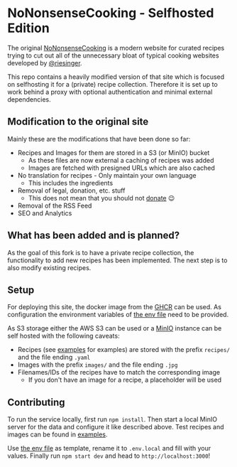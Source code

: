 # NoNonsenseCooking - Selfhosted Edition

The original [NoNonsenseCooking](https://github.com/riesinger/nononsensecooking) is a modern website for curated recipes
trying to cut out all of the unnecessary bloat of typical cooking websites developed by [@riesinger](https://github.com/riesinger).

This repo contains a heavily modified version of that site which is focused on selfhosting it for a (private) recipe collection.
Therefore it is set up to work behind a proxy with optional authentication and minimal external dependencies.

## Modification to the original site

Mainly these are the modifications that have been done so far:
- Recipes and Images for them are stored in a S3 (or MinIO) bucket
  - As these files are now external a caching of recipes was added
  - Images are fetched with presigned URLs which are also cached
- No translation for recipes - Only maintain your own language
  - This includes the ingredients
- Removal of legal, donation, etc. stuff
  - This does not mean that you should not [donate](https://nononsense.cooking/donate) 😉
- Removal of the RSS Feed
- SEO and Analytics

## What has been added and is planned?

As the goal of this fork is to have a private recipe collection, the functionality to add new recipes has been implemented.
The next step is to also modify existing recipes.

## Setup

For deploying this site, the docker image from the [GHCR](https://github.com/mheidinger/nononsensecooking-selfhosted/pkgs/container/nononsensecooking-selfhosted) can be used. As configuration the environment variables of [the env file](.env.local.example) need to be provided.

As S3 storage either the AWS S3 can be used or a [MinIO](https://min.io) instance can be self hosted with the following caveats:
- Recipes (see [examples](examples) for examples) are stored with the prefix `recipes/` and the file ending `.yaml`
- Images with the prefix `images/` and the file ending `.jpg`
- Filenames/IDs of the recipes have to match the corresponding image
  - If you don't have an image for a recipe, a placeholder will be used

## Contributing

To run the service locally, first run `npm install`.
Then start a local MinIO server for the data and configure it like described above.
Test recipes and images can be found in [examples](examples).

Use [the env file](.env.local.example) as template, rename it to `.env.local` and fill with your values.
Finally run `npm start dev` and head to `http://localhost:3000`!
